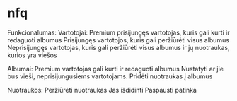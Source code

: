 nfq
===

Funkcionalumas:
Vartotojai:
  Premium prisijungęs vartotojas, kuris gali kurti ir redaguoti albumus
  Prisijungęs vartotojos, kuris gali peržiūrėti visus albumus
  Neprisijungęs vartotojas, kuris gali peržiūrėti visus albumus ir jų nuotraukas, kurios yra viešos
  
Albumai:
  Premium vartotojas gali kurti ir redaguoti albumus
  Nustatyti ar jie bus vieši, neprisijungusiems vartotojams.
  Pridėti nuotraukas į albumus
  
Nuotraukos:
  Peržiūrėti nuotraukas
  Jas išdidinti
  Paspausti patinka

